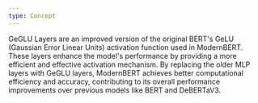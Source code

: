 ```yaml
---
type: Concept
---
```


GeGLU Layers are an improved version of the original BERT's GeLU (Gaussian Error Linear Units) activation function used in ModernBERT. These layers enhance the model's performance by providing a more efficient and effective activation mechanism. By replacing the older MLP layers with GeGLU layers, ModernBERT achieves better computational efficiency and accuracy, contributing to its overall performance improvements over previous models like BERT and DeBERTaV3.